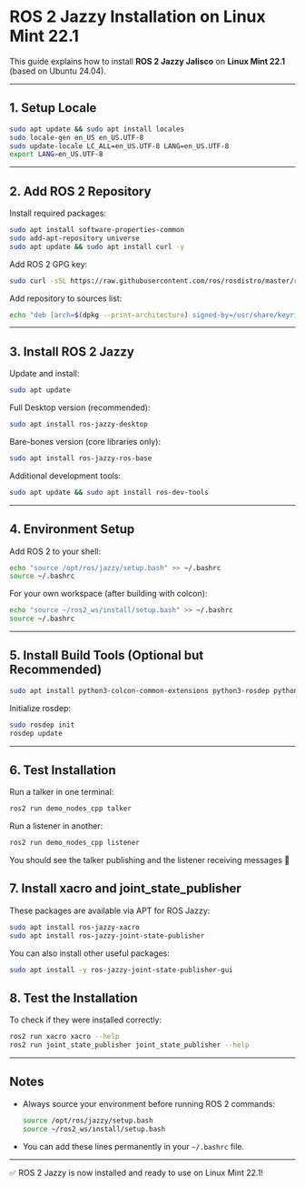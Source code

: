 # ROS 2 Jazzy Installation on Linux Mint 22.1

This guide explains how to install **ROS 2 Jazzy Jalisco** on **Linux Mint 22.1** (based on Ubuntu 24.04).

---

## 1. Setup Locale

```bash
sudo apt update && sudo apt install locales
sudo locale-gen en_US en_US.UTF-8
sudo update-locale LC_ALL=en_US.UTF-8 LANG=en_US.UTF-8
export LANG=en_US.UTF-8
```

---

## 2. Add ROS 2 Repository

Install required packages:
```bash
sudo apt install software-properties-common
sudo add-apt-repository universe
sudo apt update && sudo apt install curl -y
```

Add ROS 2 GPG key:
```bash
sudo curl -sSL https://raw.githubusercontent.com/ros/rosdistro/master/ros.key -o /usr/share/keyrings/ros-archive-keyring.gpg
```

Add repository to sources list:
```bash
echo "deb [arch=$(dpkg --print-architecture) signed-by=/usr/share/keyrings/ros-archive-keyring.gpg] http://packages.ros.org/ros2/ubuntu $(. /etc/os-release && echo $UBUNTU_CODENAME) main" | sudo tee /etc/apt/sources.list.d/ros2.list > /dev/null
```

---

## 3. Install ROS 2 Jazzy

Update and install:
```bash
sudo apt update
```

Full Desktop version (recommended):
```bash
sudo apt install ros-jazzy-desktop
```

Bare-bones version (core libraries only):
```bash
sudo apt install ros-jazzy-ros-base
```

Additional development tools:
```bash
sudo apt update && sudo apt install ros-dev-tools
```

---

## 4. Environment Setup

Add ROS 2 to your shell:
```bash
echo "source /opt/ros/jazzy/setup.bash" >> ~/.bashrc
source ~/.bashrc
```

For your own workspace (after building with colcon):
```bash
echo "source ~/ros2_ws/install/setup.bash" >> ~/.bashrc
source ~/.bashrc
```

---

## 5. Install Build Tools (Optional but Recommended)

```bash
sudo apt install python3-colcon-common-extensions python3-rosdep python3-vcstool build-essential
```

Initialize rosdep:
```bash
sudo rosdep init
rosdep update
```

---

## 6. Test Installation

Run a talker in one terminal:
```bash
ros2 run demo_nodes_cpp talker
```

Run a listener in another:
```bash
ros2 run demo_nodes_cpp listener
```

You should see the talker publishing and the listener receiving messages 🎉

## 7. Install xacro and joint_state_publisher

These packages are available via APT for ROS Jazzy:
```bash
sudo apt install ros-jazzy-xacro 
sudo apt install ros-jazzy-joint-state-publisher
```

You can also install other useful packages:
```bash
sudo apt install -y ros-jazzy-joint-state-publisher-gui
```

## 8. Test the Installation

To check if they were installed correctly:
```bash
ros2 run xacro xacro --help
ros2 run joint_state_publisher joint_state_publisher --help
```

---

## Notes

- Always source your environment before running ROS 2 commands:
  ```bash
  source /opt/ros/jazzy/setup.bash
  source ~/ros2_ws/install/setup.bash
  ```
- You can add these lines permanently in your `~/.bashrc` file.

---

✅ ROS 2 Jazzy is now installed and ready to use on Linux Mint 22.1!
